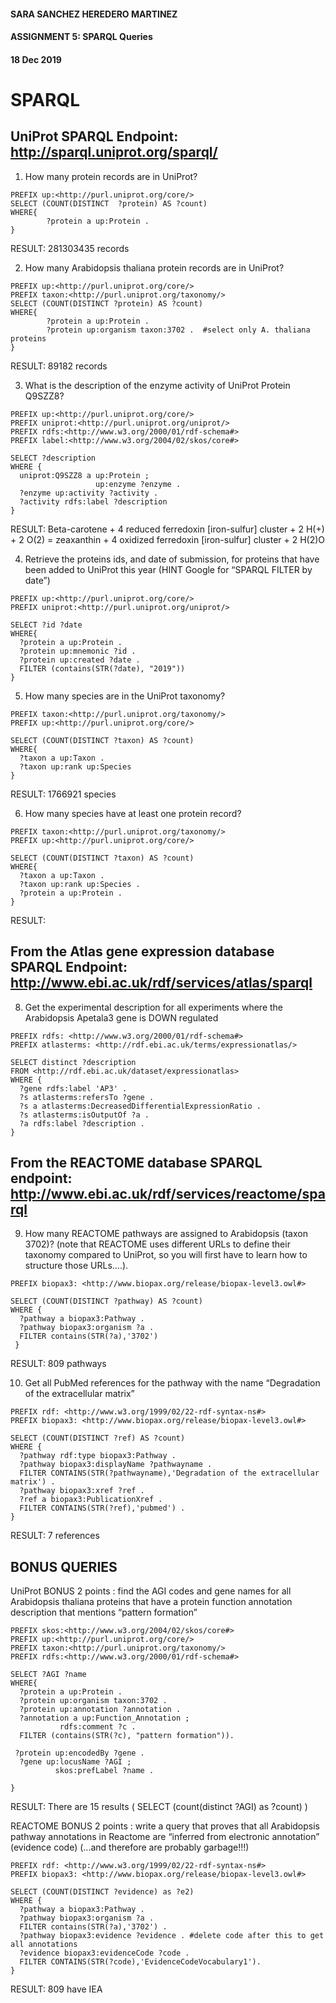 #### SARA SANCHEZ HEREDERO MARTINEZ
#### ASSIGNMENT 5: SPARQL Queries
#### 18 Dec 2019

# SPARQL

## UniProt SPARQL Endpoint: http://sparql.uniprot.org/sparql/

1. How many protein records are in UniProt? 
```
PREFIX up:<http://purl.uniprot.org/core/> 
SELECT (COUNT(DISTINCT  ?protein) AS ?count)
WHERE{ 
        ?protein a up:Protein .
}
```
RESULT: 281303435 records 



2. How many Arabidopsis thaliana protein records are in UniProt? 
```
PREFIX up:<http://purl.uniprot.org/core/> 
PREFIX taxon:<http://purl.uniprot.org/taxonomy/> 
SELECT (COUNT(DISTINCT ?protein) AS ?count)
WHERE{ 
        ?protein a up:Protein .
        ?protein up:organism taxon:3702 .  #select only A. thaliana proteins
}

```
RESULT: 89182 records 



3. What is the description of the enzyme activity of UniProt Protein Q9SZZ8? 
```
PREFIX up:<http://purl.uniprot.org/core/> 
PREFIX uniprot:<http://purl.uniprot.org/uniprot/> 
PREFIX rdfs:<http://www.w3.org/2000/01/rdf-schema#> 
PREFIX label:<http://www.w3.org/2004/02/skos/core#>

SELECT ?description
WHERE {
  uniprot:Q9SZZ8 a up:Protein ;
                   up:enzyme ?enzyme .  
  ?enzyme up:activity ?activity .
  ?activity rdfs:label ?description
}
```
RESULT: Beta-carotene + 4 reduced ferredoxin [iron-sulfur] cluster + 2 H(+) + 2 O(2) = zeaxanthin + 4 oxidized ferredoxin [iron-sulfur] cluster + 2 H(2)O




4. Retrieve the proteins ids, and date of submission, for proteins that have been added to UniProt this year (HINT Google for “SPARQL FILTER by date”)
```
PREFIX up:<http://purl.uniprot.org/core/> 
PREFIX uniprot:<http://purl.uniprot.org/uniprot/> 

SELECT ?id ?date
WHERE{
  ?protein a up:Protein . 
  ?protein up:mnemonic ?id .
  ?protein up:created ?date .
  FILTER (contains(STR(?date), "2019"))
}
```



5. How many species are in the UniProt taxonomy? 
```
PREFIX taxon:<http://purl.uniprot.org/taxonomy/> 
PREFIX up:<http://purl.uniprot.org/core/> 

SELECT (COUNT(DISTINCT ?taxon) AS ?count)
WHERE{
  ?taxon a up:Taxon .
  ?taxon up:rank up:Species 
}
```
RESULT: 1766921 species



6. How many species have at least one protein record? 
```
PREFIX taxon:<http://purl.uniprot.org/taxonomy/> 
PREFIX up:<http://purl.uniprot.org/core/> 

SELECT (COUNT(DISTINCT ?taxon) AS ?count)
WHERE{
  ?taxon a up:Taxon .
  ?taxon up:rank up:Species .
  ?protein a up:Protein .  
}
```
RESULT: 


## From the Atlas gene expression database SPARQL Endpoint: http://www.ebi.ac.uk/rdf/services/atlas/sparql


8. Get the experimental description for all experiments where the Arabidopsis Apetala3 gene is DOWN regulated
```
PREFIX rdfs: <http://www.w3.org/2000/01/rdf-schema#>
PREFIX atlasterms: <http://rdf.ebi.ac.uk/terms/expressionatlas/>

SELECT distinct ?description
FROM <http://rdf.ebi.ac.uk/dataset/expressionatlas>
WHERE {            
  ?gene rdfs:label 'AP3' .
  ?s atlasterms:refersTo ?gene .
  ?s a atlasterms:DecreasedDifferentialExpressionRatio .
  ?s atlasterms:isOutputOf ?a .
  ?a rdfs:label ?description .
}
```


## From the REACTOME database SPARQL endpoint: http://www.ebi.ac.uk/rdf/services/reactome/sparql

9. How many REACTOME pathways are assigned to Arabidopsis (taxon 3702)? (note that REACTOME uses different URLs to define their taxonomy compared to UniProt, so you will first have to learn how to structure those URLs….). 
```
PREFIX biopax3: <http://www.biopax.org/release/biopax-level3.owl#>

SELECT (COUNT(DISTINCT ?pathway) AS ?count)
WHERE {
  ?pathway a biopax3:Pathway .
  ?pathway biopax3:organism ?a .
  FILTER contains(STR(?a),'3702')
 }  
```
RESULT: 809 pathways


10. Get all PubMed references for the pathway with the name “Degradation of the extracellular matrix”
```
PREFIX rdf: <http://www.w3.org/1999/02/22-rdf-syntax-ns#>
PREFIX biopax3: <http://www.biopax.org/release/biopax-level3.owl#>

SELECT (COUNT(DISTINCT ?ref) AS ?count)
WHERE {
  ?pathway rdf:type biopax3:Pathway .
  ?pathway biopax3:displayName ?pathwayname .
  FILTER CONTAINS(STR(?pathwayname),'Degradation of the extracellular matrix') .
  ?pathway biopax3:xref ?ref .
  ?ref a biopax3:PublicationXref .
  FILTER CONTAINS(STR(?ref),'pubmed') .
}
```
RESULT: 7 references



## BONUS QUERIES


UniProt BONUS 2 points : find the AGI codes and gene names for all Arabidopsis thaliana proteins that have a protein function annotation description that mentions “pattern formation”
```
PREFIX skos:<http://www.w3.org/2004/02/skos/core#> 
PREFIX up:<http://purl.uniprot.org/core/> 
PREFIX taxon:<http://purl.uniprot.org/taxonomy/> 
PREFIX rdfs:<http://www.w3.org/2000/01/rdf-schema#> 

SELECT ?AGI ?name
WHERE{ 
  ?protein a up:Protein .
  ?protein up:organism taxon:3702 . 
  ?protein up:annotation ?annotation .
  ?annotation a up:Function_Annotation ;
           rdfs:comment ?c .
  FILTER (contains(STR(?c), "pattern formation")).

 ?protein up:encodedBy ?gene .
  ?gene up:locusName ?AGI ; 
     	  skos:prefLabel ?name . 

}
```
RESULT: There are 15 results ( SELECT (count(distinct ?AGI) as ?count) )



REACTOME BONUS 2 points : write a query that proves that all Arabidopsis pathway annotations in Reactome are “inferred from electronic annotation” (evidence code) (...and therefore are probably garbage!!!)
```
PREFIX rdf: <http://www.w3.org/1999/02/22-rdf-syntax-ns#>
PREFIX biopax3: <http://www.biopax.org/release/biopax-level3.owl#>

SELECT (COUNT(DISTINCT ?evidence) as ?e2)
WHERE {
  ?pathway a biopax3:Pathway .
  ?pathway biopax3:organism ?a .
  FILTER contains(STR(?a),'3702') . 
  ?pathway biopax3:evidence ?evidence . #delete code after this to get all annotations
  ?evidence biopax3:evidenceCode ?code .
  FILTER CONTAINS(STR(?code),'EvidenceCodeVocabulary1').   
}
```
RESULT: 809 have IEA 

